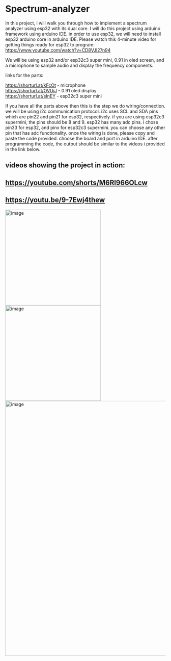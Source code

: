 # Spectrum-analyzer

In this project, i will walk you through how to implement a spectrum analyzer using esp32 with its dual core.
  I will do this project using arduino framework using arduino IDE. in order to use esp32, we will need to install esp32 arduino core in arduino IDE.
  Please watch this 4-minute video for getting things ready for esp32 to program: https://www.youtube.com/watch?v=CD8VJl27n94



We will be using esp32 and/or esp32c3 super mini, 0.91 in oled screen, and a microphone to sample audio and display the frequency components.

links for the parts:  
  
https://shorturl.at/kFcOt - microphone  
https://shorturl.at/OVUjJ - 0.91 oled display  
https://shorturl.at/sInEY - esp32c3 super mini  



If you have all the parts above then this is the step we do wiring/connection. we will be using i2c communication protocol.
i2c uses SCL and SDA pins which are pin22 and pin21 for esp32, respectively. if you are using esp32c3 supermini, the pins should be 8 and 9. 
esp32 has many adc pins. i chose pin33 for esp32, and pinx for esp32c3 supermini. you can choose any other pin that has adc functionality.
once the wiring is done, please copy and paste the code provided. choose the board and port in arduino IDE. 
after programming the code, the output should be similar to the videos i provided in the link below.






videos showing the project in action:
-
https://youtube.com/shorts/M6RI966OLcw
-
https://youtu.be/9-7Ewj4thew
-


<img src="https://github.com/user-attachments/assets/60a64f61-c97a-4e37-a35f-7df1a7e6db5f" alt="image" width="300" height="300" />
<img src="https://github.com/user-attachments/assets/9435ffab-225a-45ca-853c-315885ee7832" alt="image" width="300" height="300" />

<img src="https://github.com/user-attachments/assets/ae4b92be-d067-44db-b6e4-c3c06660afef" alt="image" width="604" height="800" />

